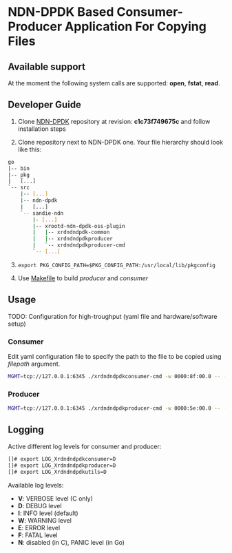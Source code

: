 # NDN-DPDK Based Consumer-Producer Application For Copying Files

## Available support
At the moment the following system calls are supported: **open**, **fstat**, **read**.

## Developer Guide

1. Clone [NDN-DPDK](https://github.com/usnistgov/ndn-dpdk) repository at revision: **c1c73f749675c** and follow installation steps

2. Clone repository next to NDN-DPDK one. Your file hierarchy should look like this:
```bash
go
|-- bin
|-- pkg
|   [...]
`-- src
    |-- [...]
    |-- ndn-dpdk
    |	[...]
    `-- sandie-ndn
       	|- [...]
        |-- xrootd-ndn-dpdk-oss-plugin
        |   |-- xrdndndpdk-common
        |   |-- xrdndndpdkproducer
        |   `-- xrdndndpdkproducer-cmd
        `-- [...]
```

3. `export PKG_CONFIG_PATH=$PKG_CONFIG_PATH:/usr/local/lib/pkgconfig`

4. Use [Makefile](./Makefile) to build *producer* and *consumer*

## Usage

TODO: Configuration for high-troughput (yaml file and hardware/software setup)

### Consumer
Edit yaml configuration file to specify the path to the file to be copied using *filepath* argument.

```bash
MGMT=tcp://127.0.0.1:6345 ./xrdndndpdkconsumer-cmd -w 0000:8f:00.0 -- -initcfg @init-config-client.yaml -tasks @xrdndndpdkconsumer.yaml
```

### Producer
```bash
MGMT=tcp://127.0.0.1:6345 ./xrdndndpdkproducer-cmd -w 0000:5e:00.0 -- -initcfg @init-config.yaml -initcfgproducer @xrdndndpdkproducer-sample.yaml
```

## Logging

Active different log levels for consumer and producer:
```bash
[]# export LOG_Xrdndndpdkconsumer=D
[]# export LOG_Xrdndndpdkproducer=D
[]# export LOG_Xrdndndpdkutils=D
```

Available log levels:

* **V**: VERBOSE level (C only)
* **D**: DEBUG level
* **I**: INFO level (default)
* **W**: WARNING level
* **E**: ERROR level
* **F**: FATAL level
* **N**: disabled (in C), PANIC level (in Go)
